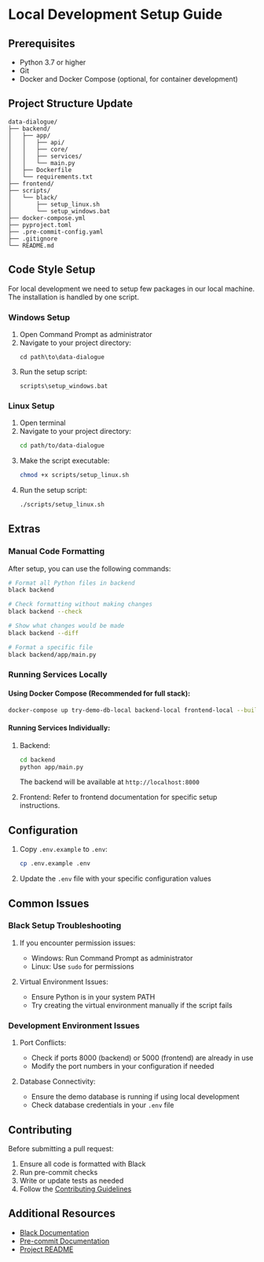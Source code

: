 # Local Development Setup Guide

## Prerequisites

- Python 3.7 or higher
- Git
- Docker and Docker Compose (optional, for container development)

## Project Structure Update
```
data-dialogue/
├── backend/
│   ├── app/
│   │   ├── api/
│   │   ├── core/
│   │   ├── services/
│   │   └── main.py
│   ├── Dockerfile
│   └── requirements.txt
├── frontend/
├── scripts/
│   └── black/
│       ├── setup_linux.sh
│       └── setup_windows.bat
├── docker-compose.yml
├── pyproject.toml
├── .pre-commit-config.yaml
├── .gitignore
└── README.md
```

## Code Style Setup

For local development we need to setup few packages in our local machine. The installation is handled by one script.

### Windows Setup

1. Open Command Prompt as administrator
2. Navigate to your project directory:
   ```batch
   cd path\to\data-dialogue
   ```
3. Run the setup script:
   ```batch
   scripts\setup_windows.bat
   ```

### Linux Setup

1. Open terminal
2. Navigate to your project directory:
   ```bash
   cd path/to/data-dialogue
   ```
3. Make the script executable:
   ```bash
   chmod +x scripts/setup_linux.sh
   ```
4. Run the setup script:
   ```bash
   ./scripts/setup_linux.sh
   ```

## Extras

### Manual Code Formatting

After setup, you can use the following commands:

```bash
# Format all Python files in backend
black backend

# Check formatting without making changes
black backend --check

# Show what changes would be made
black backend --diff

# Format a specific file
black backend/app/main.py
```

### Running Services Locally

#### Using Docker Compose (Recommended for full stack):
```bash
docker-compose up try-demo-db-local backend-local frontend-local --build
```

#### Running Services Individually:

1. Backend:
   ```bash
   cd backend
   python app/main.py
   ```
   The backend will be available at `http://localhost:8000`

2. Frontend:
   Refer to frontend documentation for specific setup instructions.

## Configuration

1. Copy `.env.example` to `.env`:
   ```bash
   cp .env.example .env
   ```

2. Update the `.env` file with your specific configuration values

## Common Issues

### Black Setup Troubleshooting

1. If you encounter permission issues:
   - Windows: Run Command Prompt as administrator
   - Linux: Use `sudo` for permissions

2. Virtual Environment Issues:
   - Ensure Python is in your system PATH
   - Try creating the virtual environment manually if the script fails

### Development Environment Issues

1. Port Conflicts:
   - Check if ports 8000 (backend) or 5000 (frontend) are already in use
   - Modify the port numbers in your configuration if needed

2. Database Connectivity:
   - Ensure the demo database is running if using local development
   - Check database credentials in your `.env` file

## Contributing

Before submitting a pull request:
1. Ensure all code is formatted with Black
2. Run pre-commit checks
3. Write or update tests as needed
4. Follow the [Contributing Guidelines](./CONTRIBUTING.md)

## Additional Resources

- [Black Documentation](https://black.readthedocs.io/en/stable/)
- [Pre-commit Documentation](https://pre-commit.com/)
- [Project README](./README.md)
